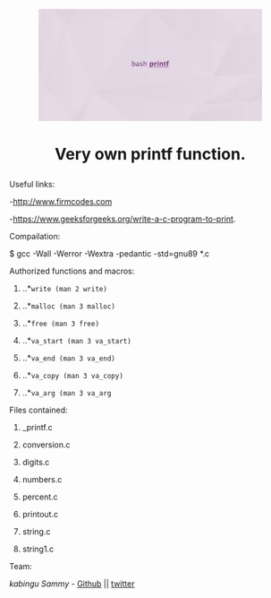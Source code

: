 <p align="center">

  <img src="images.jpg" width="400\"/>

<br>


<h1><p align="center">Very own printf function.</h1></p></font>




Useful links:

-http://www.firmcodes.com

-https://www.geeksforgeeks.org/write-a-c-program-to-print.


Compailation:

 $ gcc -Wall -Werror -Wextra -pedantic -std=gnu89 *.c


Authorized functions and macros:

1. ..*``write (man 2 write)``

2. ..*``malloc (man 3 malloc)``
3. ..*``free (man 3 free)``
4. ..*``va_start (man 3 va_start)``
5. ..*``va_end (man 3 va_end)``
6. ..*``va_copy (man 3 va_copy)``
7. ..*``va_arg (man 3 va_arg``

Files contained:

1. _printf.c

2. conversion.c

3. digits.c

4. numbers.c

5. percent.c

6. printout.c

7. string.c

8. string1.c

Team:

*kabingu Sammy* - [Github](https://github.com/kabingusam) || [twitter](https://twitter.com/Kabingusammy)